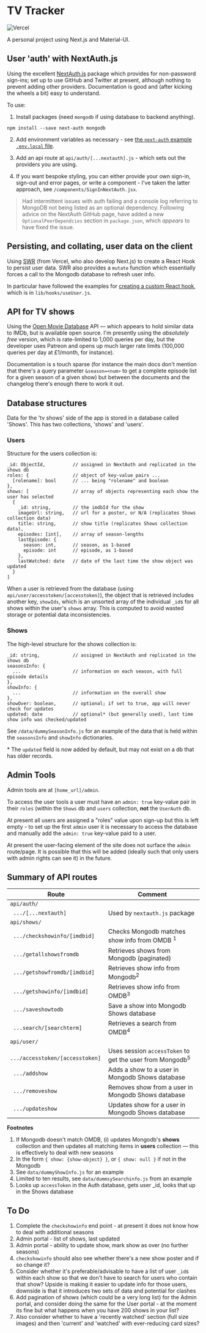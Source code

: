 # TV Tracker

![Vercel](http://therealsujitk-vercel-badge.vercel.app/?app=tv-tracker-app)

A personal project using Next.js and Material-UI.

## User 'auth' with NextAuth.js

Using the excellent [NextAuth.js](https://next-auth.js.org/) package which provides for non-password
sign-ins; set up to use GitHub and Twitter at present, although nothing to prevent adding other
providers. Documentation is good and (after kicking the wheels a bit) easy to understand.

To use: 

1. Install packages (need `mongodb` if using database to backend anything).

```
npm install --save next-auth mongodb
```

2. Add environment variables as necessary - see [the `next-auth`
example `.env.local` file](https://github.com/nextauthjs/next-auth-example/blob/main/.env.local.example).

3. Add an api route at `api/auth/[...nextauth].js` - which sets out the providers you are using.

4. If you want bespoke styling, you can either provide your own sign-in, sign-out and error pages,
or write a component - I've taken the latter approach, see `/components/SignInNextAuth.jsx`.

> Had intermittent issues with auth failing and a console log referring to MongoDB not
> being listed as an optional dependency. Following advice on the NextAuth GitHub page, have added a
> new `OptionalPeerDependcies` section in `package.json`, which *appears* to have fixed the issue.

## Persisting, and collating, user data on the client

Using [SWR](https://swr.vercel.app) (from Vercel, who also develop Next.js) to create a React Hook
to persist user data. SWR also provides a `mutate` function which essentially forces a call to the
Mongodb database to refresh user info.

In particular have followed the examples for [creating a custom React
hook](https://swr.vercel.app/getting-started#make-it-reusable), which is in `lib/hooks/useUser.js`.

## API for TV shows

Using the [Open Movie Database](http://www.omdbapi.com/) API &mdash; which appears to hold similar 
data to IMDb, but is available open source. I'm presently using the *absolutely free* version, which 
is rate-limited to 1,000 queries per day, but the developer uses Patreon and opens up much larger
rate limits (100,000 queries per day at £1/month, for instance).

Documentation is s touch sparse (for instance the main docs don't mention that there's a query
parameter `&season=<num>` to get a complete episode list for a given season of a given show) but
between the documents and the changelog there's enough there to work it out.

## Database structures

Data for the 'tv shows' side of the app is stored in a database called 'Shows'. This has two
collections, 'shows' and 'users'.

### Users

Structure for the users collection is:

```
_id: ObjectId,          // assigned in NextAuth and replicated in the shows db
roles: {                // object of key-value pairs ...
  [rolename]: bool      // ... being "rolename" and boolean
},
shows: [                // array of objects representing each show the user has selected
  {
    _id: string,        // the imdbId for the show
    imageUrl: string,   // url for a poster, or N/A (replicates Shows collection data)
    title: string,      // show title (replicates Shows collection data),
    episodes: [int],    // array of season-lengths
    lastEpisode: {
      season: int,      // season, as 1-based
      episode: int      // episode, as 1-based
    },
    lastWatched: date   // date of the last time the show object was updated
  }
]
```

When a user is retrieved from the database (using `api/user/accesstoken/[accesstoken]`), the object
that is retrieved includes another key, `showIds`, which is an unsorted array of the individual
`_id`s for all shows within the user's `shows` array. This is computed to avoid wasted storage or
potential data inconsistencies.

### Shows

The high-level structure for the shows collection is:

```
_id: string,            // assigned in NextAuth and replicated in the shows db
seasonsInfo: {
  ...                   // information on each season, with full episode details
},
showInfo: {
  ...                   // information on the overall show
},
showOver: boolean,      // optional; if set to true, app will never check for updates
updated: date           // optional* (but generally used), last time show info was checked/updated
```

See `/data/dummySeasonInfo.js` for an example of the data that is held within the `seasonsInfo`  and
`showInfo` dictionaries.

\* The `updated` field is now added by default, but may not exist on a db that has older records.

## Admin Tools

Admin tools are at `[home_url]/admin`.

To access the user tools a user must have an `admin: true` key-value pair in their `roles` (within
the `Shows` db and `users` collection, **not** the `UserAuth` db.

At present all users are assigned a "roles" value upon sign-up but this is left empty - to set up
the first `admin` user it is necessary to access the database and manually add the `admin: true`
key-value paid to a user.

At present the user-facing element of the site does not surface the `admin` route/page. It is
possible that this will be added (ideally such that only users with admin rights can see it) in the
future.

## Summary of API routes

| Route  | Comment |
|--------|---------|
| `api/auth/` | |
| ` .../[...nextauth]` | Used by `nextauth.js` package |
| `api/shows/` | |
| ` .../checkshowinfo/[imdbid]` | Checks Mongodb matches show info from OMDB <sup>1</sup>|
| ` .../getallshowsfromdb` | Retrieves shows from Mongodb (paginated) |
| ` .../getshowfromdb/[imdbid]` | Retrieves show info from Mongodb<sup>2</sup> |
| ` .../getshowinfo/[imdbid]` | Retrieves show info from OMDB<sup>3</sup> |
| ` .../saveshowtodb` | Save a show into Mongodb Shows database |
| ` ...search/[searchterm]` | Retrieves a search from OMDB<sup>4</sup> |
| `api/user/` | |
| ` .../accesstoken/[accesstoken]` | Uses session `accessToken` to get the user from Mongodb<sup>5</sup> |
| ` .../addshow` | Adds a show to a user in Mongodb Shows database |
| ` .../removeshow` | Removes show from a user in Mongodb Shows database |
| ` .../updateshow` | Updates show for a user in Mongodb Shows database |

**Footnotes**
1. If Mongodb doesn't match OMDB, (i) updates Mongodb's **shows** collection and then updates all
matching items in **users** collection &mdash; this is effectively to deal with new seasons
2. In the form `{ show: {show-object} }`, or `{ show: null }` if not in the Mongodb
3. See `data/dummyShowInfo.js` for an example
4. Limited to ten results, see `data/dummsySearchinfo.js` from an example
5. Looks up `accessToken` in the Auth database, gets user _id, looks that up in the Shows database

## To Do

1. Complete the `checkshowinfo` end point - at present it does not know how to deal with additional
   seasons
1. Admin portal - list of shows, last updated
1. Admin portal - ability to update show, mark show as over (no further seasons)
1. `checkshowinfo` should also see whether there's a new show poster and if so change it?
1. Consider whether it's preferable/advisable to have a list of user `_id`s within each show so that
   we don't have to search for users who contain that show? Upside is making it easier to update
   info for those users, downside is that it introduces two sets of data and potential for clashes
1. Add pagination of shows (which could be a very long list) for the Admin portal, and consider
   doing the same for the User portal - at the moment its fine but what happens when you have 200
   shows in your list?
1. Also consider whether to have a 'recently watched' section (full size images) and then 'current'
   and 'watched' with ever-reducing card sizes?